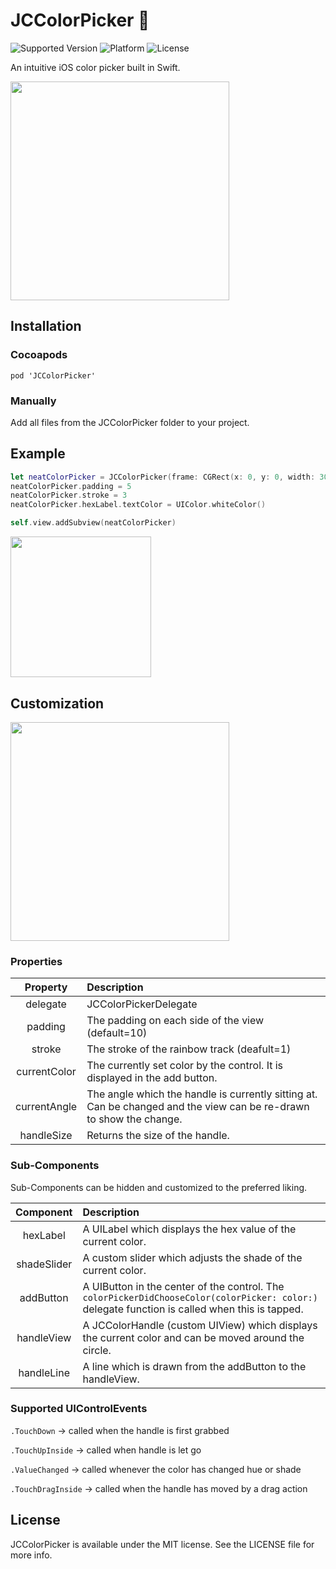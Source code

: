 # JCColorPicker :art:
![Supported Version](https://img.shields.io/badge/Swift-2.2-yellow.svg)
![Platform](https://img.shields.io/badge/platform-iOS-lightgrey.svg)
![License](https://img.shields.io/badge/license-MIT-lightgray.svg)

An intuitive iOS color picker built in Swift.

<img src="../assets/Screenshot-With-BG.png?raw=true" width="350">

## Installation
### Cocoapods
```
pod 'JCColorPicker'
```
### Manually
Add all files from the JCColorPicker folder to your project.


## Example
```Swift
let neatColorPicker = JCColorPicker(frame: CGRect(x: 0, y: 0, width: 300, height: 300))
neatColorPicker.padding = 5
neatColorPicker.stroke = 3
neatColorPicker.hexLabel.textColor = UIColor.whiteColor()

self.view.addSubview(neatColorPicker)
```

<img src="../assets/demo.gif?raw=true" width="225">

## Customization

<img src="../assets/Design_Breakdown.png?raw=true" width="350">

### Properties

| Property        | Description           |
| :-------------:          |:-------------|
| delegate                 | JCColorPickerDelegate |
| padding                  | The padding on each side of the view (default=10)    |
| stroke                   | The stroke of the rainbow track (deafult=1)    |
| currentColor | The currently set color by the control. It is displayed in the add button. |
| currentAngle | The angle which the handle is currently sitting at. Can be changed and the view can be re-drawn to show the change.
| handleSize | Returns the size of the handle. |


### Sub-Components
Sub-Components can be hidden and customized to the preferred liking.

| Component        | Description           |
| :-------------:          |:-------------|
| hexLabel | A UILabel which displays the hex value of the current color. |
| shadeSlider | A custom slider which adjusts the shade of the current color. |
| addButton | A UIButton in the center of the control. The `colorPickerDidChooseColor(colorPicker: color:)` delegate function is called when this is tapped. |
| handleView | A JCColorHandle (custom UIView) which displays the current color and can be moved around the circle.|
| handleLine | A line which is drawn from the addButton to the handleView. |

### Supported UIControlEvents
`.TouchDown`       -> called when the handle is first grabbed

`.TouchUpInside`   -> called when handle is let go

`.ValueChanged`    -> called whenever the color has changed hue or shade

`.TouchDragInside` -> called when the handle has moved by a drag action


## License
JCColorPicker is available under the MIT license. See the LICENSE file for more info.
